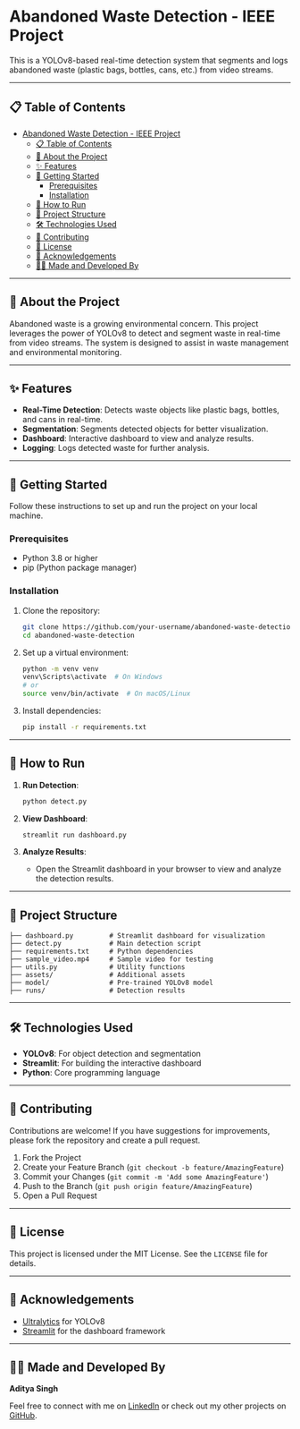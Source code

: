 # Abandoned Waste Detection - IEEE Project

This is a YOLOv8-based real-time detection system that segments and logs abandoned waste (plastic bags, bottles, cans, etc.) from video streams.

---

## 📋 Table of Contents

- [Abandoned Waste Detection - IEEE Project](#abandoned-waste-detection---ieee-project)
  - [📋 Table of Contents](#-table-of-contents)
  - [📖 About the Project](#-about-the-project)
  - [✨ Features](#-features)
  - [🚀 Getting Started](#-getting-started)
    - [Prerequisites](#prerequisites)
    - [Installation](#installation)
  - [🔧 How to Run](#-how-to-run)
  - [📂 Project Structure](#-project-structure)
  - [🛠️ Technologies Used](#️-technologies-used)
  - [🤝 Contributing](#-contributing)
  - [📜 License](#-license)
  - [🙏 Acknowledgements](#-acknowledgements)
  - [👨‍💻 Made and Developed By](#-made-and-developed-by)

---

## 📖 About the Project

Abandoned waste is a growing environmental concern. This project leverages the power of YOLOv8 to detect and segment waste in real-time from video streams. The system is designed to assist in waste management and environmental monitoring.

---

## ✨ Features

- **Real-Time Detection**: Detects waste objects like plastic bags, bottles, and cans in real-time.
- **Segmentation**: Segments detected objects for better visualization.
- **Dashboard**: Interactive dashboard to view and analyze results.
- **Logging**: Logs detected waste for further analysis.

---

## 🚀 Getting Started

Follow these instructions to set up and run the project on your local machine.

### Prerequisites

- Python 3.8 or higher
- pip (Python package manager)

### Installation

1. Clone the repository:
   ```bash
   git clone https://github.com/your-username/abandoned-waste-detection.git
   cd abandoned-waste-detection
   ```

2. Set up a virtual environment:
   ```bash
   python -m venv venv
   venv\Scripts\activate  # On Windows
   # or
   source venv/bin/activate  # On macOS/Linux
   ```

3. Install dependencies:
   ```bash
   pip install -r requirements.txt
   ```

---

## 🔧 How to Run

1. **Run Detection**:
   ```bash
   python detect.py
   ```

2. **View Dashboard**:
   ```bash
   streamlit run dashboard.py
   ```

3. **Analyze Results**:
   - Open the Streamlit dashboard in your browser to view and analyze the detection results.

---

## 📂 Project Structure

```
├── dashboard.py         # Streamlit dashboard for visualization
├── detect.py            # Main detection script
├── requirements.txt     # Python dependencies
├── sample_video.mp4     # Sample video for testing
├── utils.py             # Utility functions
├── assets/              # Additional assets
├── model/               # Pre-trained YOLOv8 model
├── runs/                # Detection results
```

---

## 🛠️ Technologies Used

- **YOLOv8**: For object detection and segmentation
- **Streamlit**: For building the interactive dashboard
- **Python**: Core programming language

---

## 🤝 Contributing

Contributions are welcome! If you have suggestions for improvements, please fork the repository and create a pull request.

1. Fork the Project
2. Create your Feature Branch (`git checkout -b feature/AmazingFeature`)
3. Commit your Changes (`git commit -m 'Add some AmazingFeature'`)
4. Push to the Branch (`git push origin feature/AmazingFeature`)
5. Open a Pull Request

---

## 📜 License

This project is licensed under the MIT License. See the `LICENSE` file for details.

---

## 🙏 Acknowledgements

- [Ultralytics](https://ultralytics.com/) for YOLOv8
- [Streamlit](https://streamlit.io/) for the dashboard framework

---

## 👨‍💻 Made and Developed By

**Aditya Singh**

Feel free to connect with me on [LinkedIn](https://www.linkedin.com/) or check out my other projects on [GitHub](https://github.com/your-username).
